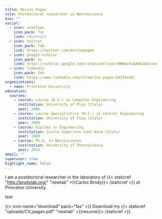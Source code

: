 ```yaml
---
title: Marino Pagan
role: Postdoctoral researcher in Neuroscience
bio: ""
social:
  - icon: envelope
    icon_pack: fas
    link: /#contact
  - icon: twitter
    icon_pack: fab
    link: https://twitter.com/marinopagan
  - icon: google-scholar
    icon_pack: ai
    link: https://scholar.google.com/citations?user=BRWwxYwAAAAJ&hl=en
  - icon: linkedin
    icon_pack: fab
    link: https://www.linkedin.com/in/marino-pagan-b4234a10/
organizations:
  - name: Princeton University
education:
  courses:
    - course: Laurea (B.S.) in Computer Engineering
      institution: University of Pisa (Italy)
      year: 2006
    - course: Laurea Specialistica (M.S.) in Control Engineering
      institution: University of Pisa (Italy)
      year: 2009
    - course: Diploma in Engineering
      institution: Scuola Superiore Sant'Anna (Italy)
      year: 2009
    - course: Ph.D. in Neuroscience
      institution: University of Pennsylvania
      year: 2014
email: ""
superuser: true
highlight_name: false
---
```


I am a postdoctoral researcher in the laboratory of {{< staticref "http://brodylab.org/" "newtab" >}}Carlos Brody{{< /staticref >}} at Princeton University.

test

{{< icon name="download" pack="fas" >}} Download my {{< staticref "uploads/CV_pagan.pdf" "newtab" >}}resumé{{< /staticref >}}.
